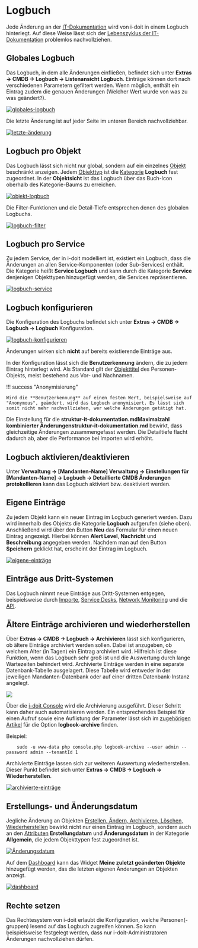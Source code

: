 # Logbuch

Jede Änderung an der [IT-Dokumentation](../glossar.md) wird von i-doit in einem Logbuch hinterlegt. Auf diese Weise lässt sich der [Lebenszyklus der IT-Dokumentation](lebens-und-dokumentationszyklus.md) problemlos nachvollziehen.

Globales Logbuch
----------------

Das Logbuch, in dem alle Änderungen einfließen, befindet sich unter **Extras → CMDB → Logbuch → Listenansicht Logbuch**. Einträge können dort nach verschiedenen Parametern gefiltert werden. Wenn möglich, enthält ein Eintrag zudem die genauen Änderungen (Welcher Wert wurde von was zu was geändert?).

[![globales-logbuch](../assets/images/de/grundlagen/logbuch/1-lb.png)](../assets/images/de/grundlagen/logbuch/1-lb.png)

Die letzte Änderung ist auf jeder Seite im unteren Bereich nachvollziehbar.

[![letzte-änderung](../assets/images/de/grundlagen/logbuch/2-lb.png)](../assets/images/de/grundlagen/logbuch/2-lb.png)

Logbuch pro Objekt
------------------

Das Logbuch lässt sich nicht nur global, sondern auf ein einzelnes [Objekt](../glossar.md) beschränkt anzeigen. Jedem [Objekttyp](../glossar.md) ist die [Kategorie](../glossar.md) **Logbuch** fest zugeordnet. In der **Objektsicht** ist das Logbuch über das Buch-Icon oberhalb des Kategorie-Baums zu erreichen.

[![objekt-logbuch](../assets/images/de/grundlagen/logbuch/3-lb.png)](../assets/images/de/grundlagen/logbuch/3-lb.png)

Die Filter-Funktionen und die Detail-Tiefe entsprechen denen des globalen Logbuchs.

[![logbuch-filter](../assets/images/de/grundlagen/logbuch/4-lb.png)](../assets/images/de/grundlagen/logbuch/4-lb.png)

Logbuch pro Service
-------------------

Zu jedem Service, der in i-doit modelliert ist, existiert ein Logbuch, dass die Änderungen an allen Service-Komponenten (oder Sub-Services) enthält. Die Kategorie heißt **Service Logbuch** und kann durch die Kategorie **Service** denjenigen Objekttypen hinzugefügt werden, die Services repräsentieren.

[![logbuch-service](../assets/images/de/grundlagen/logbuch/5-lb.png)](../assets/images/de/grundlagen/logbuch/5-lb.png)

Logbuch konfigurieren
---------------------

Die Konfiguration des Logbuchs befindet sich unter **Extras → CMDB → Logbuch → Logbuch** Konfiguration.

[![logbuch-konfigurieren](../assets/images/de/grundlagen/logbuch/6-lb.png)](../assets/images/de/grundlagen/logbuch/6-lb.png)

Änderungen wirken sich **nicht** auf bereits existierende Einträge aus.

In der Konfiguration lässt sich die **Benutzerkennung** ändern, die zu jedem Eintrag hinterlegt wird. Als Standard gilt der [Objekttitel](../glossar.md) des Personen-Objekts, meist bestehend aus Vor- und Nachnamen.

!!! success "Anonymisierung"

    Wird die **Benutzerkennung** auf einen festen Wert, beispielsweise auf "Anonymous", geändert, wird das Logbuch anonymisiert. Es lässt sich somit nicht mehr nachvollziehen, wer welche Änderungen getätigt hat.

Die Einstellung für die **struktur-it-dokumentation.mdMaximalzahl kombinierter Änderungenstruktur-it-dokumentation.md** bewirkt, dass gleichzeitige Änderungen zusammengefasst werden. Die Detailtiefe flacht dadurch ab, aber die Performance bei Importen wird erhöht.

Logbuch aktivieren/deaktivieren
-------------------------------

Unter **Verwaltung → [Mandanten-Name] Verwaltung → Einstellungen für [Mandanten-Name] → Logbuch → Detaillierte CMDB Änderungen protokollieren** kann das Logbuch aktiviert bzw. deaktiviert werden.

Eigene Einträge
---------------

Zu jedem Objekt kann ein neuer Eintrag im Logbuch generiert werden. Dazu wird innerhalb des Objekts die Kategorie **Logbuch** aufgerufen (siehe oben). Anschließend wird über den Button **Neu** das Formular für einen neuen Eintrag angezeigt. Hierbei können **Alert Level**, **Nachricht** und **Beschreibung** angegeben werden. Nachdem man auf den Button **Speichern** geklickt hat, erscheint der Eintrag im Logbuch.

[![eigene-einträge](../assets/images/de/grundlagen/logbuch/7-lb.png)](../assets/images/de/grundlagen/logbuch/7-lb.png)

Einträge aus Dritt-Systemen
---------------------------

Das Logbuch nimmt neue Einträge aus Dritt-Systemen entgegen, beispielsweise durch [Importe](../daten-konsolidieren/index.md), [Service Desks](../automatisierung-und-integration/service-desk/index.md), [Network Monitoring](../automatisierung-und-integration/network-monitoring/index.md) und die [API](../i-doit-pro-add-ons/api/index.md).

Ältere Einträge archivieren und wiederherstellen
------------------------------------------------

Über **Extras → CMDB → Logbuch → Archivieren** lässt sich konfigurieren, ob ältere Einträge archiviert werden sollen. Dabei ist anzugeben, ob welchem Alter (in Tagen) ein Eintrag archiviert wird. Hilfreich ist diese Funktion, wenn das Logbuch sehr groß ist und die Auswertung durch lange Wartezeiten behindert wird. Archivierte Einträge werden in eine separate Datenbank-Tabelle ausgelagert. Diese Tabelle wird entweder in der jeweiligen Mandanten-Datenbank oder auf einer dritten Datenbank-Instanz angelegt.

[![](../assets/images/de/grundlagen/logbuch/8-lb.png)](../assets/images/de/grundlagen/logbuch/8-lb.png)

Über die [i-doit Console](../automatisierung-und-integration/cli/index.md) wird die Archivierung ausgeführt. Dieser Schritt kann daher auch automatisieren werden. Ein entsprechendes Beispiel für einen Aufruf sowie eine Auflistung der Parameter lässt sich im [zugehörigen Artikel](../automatisierung-und-integration/cli/console/optionen-und-parameter-der-console.md#OptionenundParameterderConsole-logbook-archive) für die Option **logbook-archive** finden.

Beispiel:

```shell
    sudo -u www-data php console.php logbook-archive --user admin --password admin --tenantId 1
```

Archivierte Einträge lassen sich zur weiteren Auswertung wiederherstellen. Dieser Punkt befindet sich unter **Extras → CMDB → Logbuch → Wiederherstellen**.

[![archivierte-einträge](../assets/images/de/grundlagen/logbuch/9-lb.png)](../assets/images/de/grundlagen/logbuch/9-lb.png)

Erstellungs- und Änderungsdatum
-------------------------------

Jegliche Änderung an Objekten [Erstellen, Ändern, Archivieren, Löschen, Wiederherstellen](lebens-und-dokumentationszyklus.md) bewirkt nicht nur einen Eintrag im Logbuch, sondern auch an den [Attributen](../glossar.md) **Erstellungdatum** und **Änderungsdatum** in der Kategorie **Allgemein**, die jedem Objekttypen fest zugeordnet ist.

[![Änderungsdatum](../assets/images/de/grundlagen/logbuch/10-lb.png)](../assets/images/de/grundlagen/logbuch/10-lb.png)

Auf dem [Dashboard](dashboard-und-widgets.md) kann das Widget **Meine zuletzt geänderten Objekte** hinzugefügt werden, das die letzten eigenen Änderungen an Objekten anzeigt.

[![dashboard](../assets/images/de/grundlagen/logbuch/11-lb.png)](../assets/images/de/grundlagen/logbuch/11-lb.png)

Rechte setzen
-------------

Das Rechtesystem von i-doit erlaubt die Konfiguration, welche Personen(-gruppen) lesend auf das Logbuch zugreifen können. So kann beispielsweise festgelegt werden, dass nur i-doit-Administratoren Änderungen nachvollziehen dürfen.
